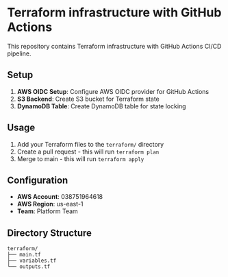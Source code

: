 # Terraform infrastructure with GitHub Actions

This repository contains Terraform infrastructure with GitHub Actions CI/CD pipeline.

## Setup

1. **AWS OIDC Setup**: Configure AWS OIDC provider for GitHub Actions
2. **S3 Backend**: Create S3 bucket for Terraform state
3. **DynamoDB Table**: Create DynamoDB table for state locking

## Usage

1. Add your Terraform files to the `terraform/` directory
2. Create a pull request - this will run `terraform plan`
3. Merge to main - this will run `terraform apply`

## Configuration

- **AWS Account**: 038751964618
- **AWS Region**: us-east-1
- **Team**: Platform Team

## Directory Structure

```
terraform/
├── main.tf
├── variables.tf
└── outputs.tf
```
